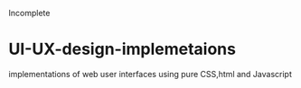 Incomplete 

# UI-UX-design-implemetaions
implementations of web user interfaces using pure CSS,html and Javascript

